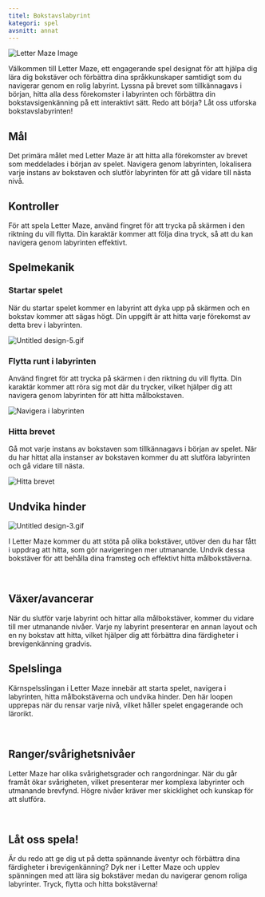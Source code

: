 ```yaml
---
titel: Bokstavslabyrint
kategori: spel
avsnitt: annat
---
```

![Letter Maze Image](https://help.Studycat.com/hc/article_attachments/34917832623897)


Välkommen till Letter Maze, ett engagerande spel designat för att hjälpa dig lära dig bokstäver och förbättra dina språkkunskaper samtidigt som du navigerar genom en rolig labyrint. Lyssna på brevet som tillkännagavs i början, hitta alla dess förekomster i labyrinten och förbättra din bokstavsigenkänning på ett interaktivt sätt. Redo att börja? Låt oss utforska bokstavslabyrinten!


## Mål


Det primära målet med Letter Maze är att hitta alla förekomster av brevet som meddelades i början av spelet. Navigera genom labyrinten, lokalisera varje instans av bokstaven och slutför labyrinten för att gå vidare till nästa nivå.


## Kontroller


För att spela Letter Maze, använd fingret för att trycka på skärmen i den riktning du vill flytta. Din karaktär kommer att följa dina tryck, så att du kan navigera genom labyrinten effektivt.


## Spelmekanik


### Startar spelet


När du startar spelet kommer en labyrint att dyka upp på skärmen och en bokstav kommer att sägas högt. Din uppgift är att hitta varje förekomst av detta brev i labyrinten.


![Untitled design-5.gif](https://help.Studycat.com/hc/article_attachments/35079949007769)


### Flytta runt i labyrinten


Använd fingret för att trycka på skärmen i den riktning du vill flytta. Din karaktär kommer att röra sig mot där du trycker, vilket hjälper dig att navigera genom labyrinten för att hitta målbokstaven.


![Navigera i labyrinten](https://help.Studycat.com/hc/article_attachments/34917832629785)


### Hitta brevet


Gå mot varje instans av bokstaven som tillkännagavs i början av spelet. När du har hittat alla instanser av bokstaven kommer du att slutföra labyrinten och gå vidare till nästa.


![Hitta brevet](https://help.Studycat.com/hc/article_attachments/34917832631321)


## Undvika hinder


![Untitled design-3.gif](https://help.Studycat.com/hc/article_attachments/35076983481369)


I Letter Maze kommer du att stöta på olika bokstäver, utöver den du har fått i uppdrag att hitta, som gör navigeringen mer utmanande. Undvik dessa bokstäver för att behålla dina framsteg och effektivt hitta målbokstäverna.


 


## Växer/avancerar


När du slutför varje labyrint och hittar alla målbokstäver, kommer du vidare till mer utmanande nivåer. Varje ny labyrint presenterar en annan layout och en ny bokstav att hitta, vilket hjälper dig att förbättra dina färdigheter i brevigenkänning gradvis.


## Spelslinga


Kärnspelsslingan i Letter Maze innebär att starta spelet, navigera i labyrinten, hitta målbokstäverna och undvika hinder. Den här loopen upprepas när du rensar varje nivå, vilket håller spelet engagerande och lärorikt.


 


## Ranger/svårighetsnivåer


Letter Maze har olika svårighetsgrader och rangordningar. När du går framåt ökar svårigheten, vilket presenterar mer komplexa labyrinter och utmanande brevfynd. Högre nivåer kräver mer skicklighet och kunskap för att slutföra.


 


## Låt oss spela!


Är du redo att ge dig ut på detta spännande äventyr och förbättra dina färdigheter i brevigenkänning? Dyk ner i Letter Maze och upplev spänningen med att lära sig bokstäver medan du navigerar genom roliga labyrinter. Tryck, flytta och hitta bokstäverna!
